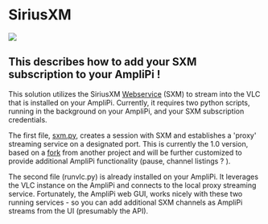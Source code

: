 # SiriusXM
![](https://i.pcmag.com/imagery/reviews/02NI5TtZ2SlHLoJdMkRtvwi-7.fit_scale.size_1028x578.v1582315481.png)

## This describes how to add your SXM subscription to your AmpliPi !

This solution utilizes the SiriusXM [Webservice](https://player.siriusxm.com/home/foryou) (SXM) to stream into the VLC that is installed on your AmpliPi.
Currently, it requires two python scripts, running in the background on your AmpliPi, and your SXM subscription credentials.  

The first file, [sxm.py](https://github.com/vszander/Amplipi/blob/main/python/sxm.py), creates a session with SXM and establishes a 'proxy' streaming service on a designated port.  This is currently the 1.0 version, based on a [fork](https://github.com/vszander/SiriusXM_Streamer) from another project and will be further customized to provide additional AmpliPi functionality (pause, channel listings ?  ).

The second file (runvlc.py) is already installed on your AmpliPi.  It leverages the VLC instance on the AmpliPi and connects to the local proxy streaming service.  Fortunately,  the AmpliPi web GUI, works nicely with these two running services - so you can add additional SXM channels as AmpliPi streams from the UI (presumably the API).
